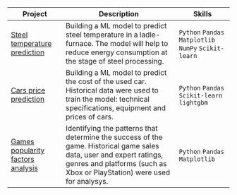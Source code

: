 | Project  | Description | Skills |
| ----------- | ----------- | ------- |
| [Steel temperature prediction](https://github.com/annareshetnik/Data-science-projects/tree/main/steel_temperature_prediction) | Building a ML model to predict steel temperature in a ladle-furnace. The model will help to reduce energy consumption at the stage of steel processing. | `Python` `Pandas` `Matplotlib` `NumPy` `Scikit-learn` |
| [Cars price prediction](https://github.com/annareshetnik/Data-science-projects/tree/main/cars_price_prediction) | Building a ML model to predict the cost of the used car. Historical data were used to train the model: technical specifications, equipment and prices of cars.  | `Python` `Pandas` `Scikit-learn` `lightgbm`  |
|  [Games popularity factors analysis](https://github.com/annareshetnik/Data-science-projects/tree/main/games_popularity_factors_analysis)  |  Identifying the patterns that determine the success of the game. Historical game sales data, user and expert ratings, genres and platforms (such as Xbox or PlayStation) were used for analysys.  |  `Python` `Pandas` `Matplotlib`  |
